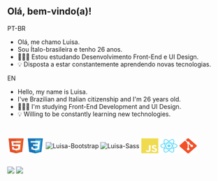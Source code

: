 ## Olá, bem-vindo(a)!

PT-BR
- Olá, me chamo Luisa.
- Sou Ítalo-brasileira e tenho 26 anos.
- 👩🏻‍💻 Estou estudando Desenvolvimento Front-End e UI Design.
- 💡 Disposta a estar constantemente aprendendo novas tecnologias.

EN
- Hello, my name is Luisa.
-  I've Brazilian and Italian citizenship and I'm 26 years old.
- 👩🏻‍💻 I'm studying Front-End Development and UI Design.
- 💡 Willing to be constantly learning new technologies.

##
   <div style="display: inline_block"><br>
    <img align="center" alt="Luisa-HTML" height="35" width="40" src="https://raw.githubusercontent.com/devicons/devicon/master/icons/html5/html5-original.svg">
    <img align="center" alt="Luisa-CSS" height="35" width="40" src="https://raw.githubusercontent.com/devicons/devicon/master/icons/css3/css3-original.svg">
    <img align="center" alt="Luisa-Bootstrap" height="40" width="45" title="Bootstrap" src="https://cdn.jsdelivr.net/gh/devicons/devicon/icons/bootstrap/bootstrap-original.svg">
    <img align="center" alt="Luisa-Sass" height="40" width="40" src="https://cdn.jsdelivr.net/gh/devicons/devicon/icons/sass/sass-original.svg" />
    <img align="center" alt="Luisa-Js" height="35" width="40" src="https://raw.githubusercontent.com/devicons/devicon/master/icons/javascript/javascript-plain.svg">
    <img align="center" alt="Luisa-React" height="35" width="40" src="https://raw.githubusercontent.com/devicons/devicon/master/icons/react/react-original.svg">
    <img align="center" alt="Luisa-git" height="35" width="40" src="https://raw.githubusercontent.com/devicons/devicon/master/icons/git/git-original.svg">
   </div>

##
 <div>
   <a href = "mailto:luisasimonetto1@gmail.com"><img src="https://img.shields.io/badge/-Gmail-%23333?style=for-the-badge&logo=gmail&logoColor=white" target="_blank"></a>
   <a href="https://www.linkedin.com/in/luisasimonetto/" target="_blank"><img src="https://img.shields.io/badge/-LinkedIn-%230077B5?style=for-the-badge&logo=linkedin&logoColor=white" target="_blank"></a> 
 </div>
